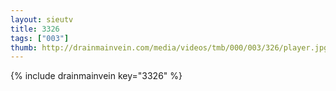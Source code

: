 ```yaml
--- 
layout: sieutv
title: 3326
tags: ["003"]
thumb: http://drainmainvein.com/media/videos/tmb/000/003/326/player.jpg
---
```

{% include drainmainvein key="3326" %} 
